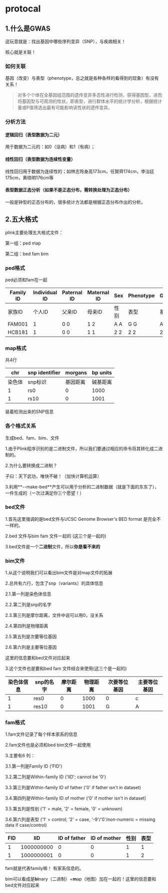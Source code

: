 # protocal

## 1.什么是GWAS

这玩意就是：找出基因中哪些序列变异（SNP），与疾病相关！

核心就是关联！

### 如何关联

基因（改变）与表型（phenotype，总之就是各种各样的看得到的现象）有没有关系！

> 对多个个体在全基因组范围的遗传变异多态性进行检测，获得基因型，进而将基因型与可观测的性状，即表型，进行群体水平的统计学分析，根据统计量或P值筛选出最有可能影响该性状的遗传变异。

### 分析方法

#### 逻辑回归（表型数据为二元）

用于数据为二元的：如0（没病）和1（有病）；

#### 线性回归（表型数据为连续性变量）

线性回归用于数据为连续性的；如林志玲身高173cm，任賢齊174cm，李治廷175cm，黄晓明176cm等

#### 表型数据正态分析（如果不是正态分布，需转换处理为正态分布）

一般是钟型的正态分布的，很多统计方法都是根据正态分布作出的分析。

## 2.五大格式

plink主要处理五大格式文件：

第一组：ped map

第二组：bed fam bim

### ped格式

ped必须和fam在一起

| Family ID | Individual ID | Paternal ID | Maternal ID | Sex  | Phenotype | Genotypes |
| --------- | ------------- | ----------- | ----------- | ---- | --------- | --------- |
| 家族ID    | 个人ID        | 父亲ID      | 母亲ID      | 性别 | 表型      | 基因型    |
| FAM001    | 1             | 0 0         | 1 2         | A A  | G G       | A C       |
| HCB181    | 1             | 0 0         | 1 1         | 2 2  | 2 2       | 2 2       |

### map格式

共4行

| chr    | snp identifier | morgans  | bp units |
| ------ | -------------- | -------- | -------- |
| 染色体 | snp标识        | 基因距离 | 碱基距离 |
| 1      | rs0            | 0        | 1000     |
| 1      | rs10           | 0        | 1001     |

装着检测出来的SNP信息

### 各个格式关系

生成bed、fam、bim、文件

  1.由于Plink程序识别的是二进制文件，所以我们要通过相应的命令将其转化成二进制的。

  2.为什么要转换成二进制？

  子曰：天下武功，唯快不破！（加快计算机运算）

  3.利用**--make-bed**产生可以用于分析的二进制数据（就是下面的东东了），一件生成的（一次过满足你三个愿望！）

### bed文件

1.首先这里强调的是bed文件与UCSC Genome Browser's BED format 是完全不一样的。

2.bed 文件与bim fam 文件一起的 (这三个是一起的)

3.bed文件是一个**二进制**文件，所以**你是看不来的**

### bim文件

1.从这个说明我们可以看出bim文件是对map文件的拓展

2.总共有六行，包含了snp（variants）的具体信息

2.1.第一列是染色体信息

2.2.第二列是snp的名字

2.3.第三列是摩尔距离，文件中说可以用0，没关系

2.4.第四列是物理距离

2.5.第五列是次要等位基因

2.6.第六列是主要等位基因

这里的信息要和bed文件对应起来

3.这个文件也是要和bed fam 文件结合来使用(这三个是一起的)

| 染色体信息 | snp的名字 | 摩尔距离 | 物理距离 | 次要等位基因 | 主要等位基因 |
| ---------- | --------- | -------- | -------- | ------------ | ------------ |
| 1          | res0      | 0        | 1000     | 0            | c            |
| 1          | res10     | 0        | 1001     | G            | A            |

### fam格式

1.fam文件记录了每个样本家系的信息

2.fam文件也是必须和bed bim文件一起使用

3.主要有6 列：

3.1.第一列是Family ID ('FID')

3.2.第二列是Within-family ID ('IID'; cannot be '0')

3.3.第三列是Within-family ID of father ('0' if father isn't in dataset)

3.4.第四列是Within-family ID of mother ('0' if mother isn't in dataset)

3.5.第五列是性别 ('1' = male, '2' = female, '0' = unknown)

3.6.第六列是表型 ('1' = control, '2' = case, '-9'/'0'/non-numeric = missing data if case/control)

| FID  | IID        | ID of father | ID of mother | 性别 | 表型 |
| ---- | ---------- | ------------ | ------------ | ---- | ---- |
| 1    | 1000000000 | 0            | 0            | 1    | 1    |
| 1    | 1000000001 | 0            | 0            | 1    | 2    |

fam就是代表family嘛！ 有家系信息的。

bim可以看成是**bi**nary（二进制）+**m**ap（地图）加在一起的！这里的信息要和bed文件对应起来